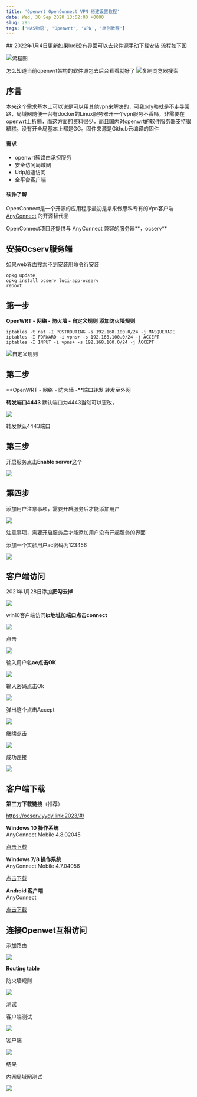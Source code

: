 ```yaml
---
title: 'Openwrt OpenConnect VPN 搭建设置教程'
date: Wed, 30 Sep 2020 13:52:00 +0000
slug: 293
tags: ['NAS物语', 'Openwrt', 'VPN', '原创教程']
---
```


\## 2022年1月4日更新如果luci没有界面可以去软件源手动下载安装 流程如下图

 ![流程图](https://gao4.top/wp-content/uploads/2022/01/851998809.png)

怎么知道当前openwrt架构的软件源包去后台看看就好了
 ![复制浏览器搜索](https://gao4.top/wp-content/uploads/2022/01/816834899.png)

序言
--

本来这个需求基本上可以说是可以用其他vpn来解决的，可我ody勒就是不走寻常路，局域网随便一台有docker的Linux服务器开一个vpn服务不香吗，非需要在openwrt上折腾，而这方面的资料很少，而且国内对openwrt的软件服务器支持很糟糕。没有开全局基本上都是GG。固件来源是Github云编译的固件

#### 需求

*   openwrt软路由承担服务
*   安全访问局域网
*   Udp加速访问
*   全平台客户端

#### 软件了解

OpenConnect是一个开源的应用程序最初是拿来做思科专有的Vpn客户端[AnyConnect](https://en.wikipedia.org/wiki/AnyConnect) 的开源替代品

OpenConnect项目还提供与 AnyConnect 兼容的服务器**，ocserv**

安装Ocserv服务端
-----------

如果web界面搜索不到安装用命令行安装

```
opkg update
opkg install ocserv luci-app-ocserv
reboot
```

第一步
---

**OpenWRT - 网络 - 防火墙 - 自定义规则 添加防火墙规则**

```
iptables -t nat -I POSTROUTING -s 192.168.100.0/24 -j MASQUERADE
iptables -I FORWARD -i vpns+ -s 192.168.100.0/24 -j ACCEPT
iptables -I INPUT -i vpns+ -s 192.168.100.0/24 -j ACCEPT
```

![自定义规则](https://gao4.top/wp-content/uploads/2020/09/image.png)

第二步
---

**OpenWRT - 网络 - 防火墙 -**端口转发 转发至外网

**转发端口4443** 默认端口为4443当然可以更改，

![](https://gao4.top/wp-content/uploads/2020/09/image-1-1024x405.png)

转发默认4443端口

第三步
---

开启服务点击**Enable server**这个

![](https://gao4.top/wp-content/uploads/2020/09/image-2-1024x367.png)

第四步
---

添加用户注意事项，需要开启服务后才能添加用户

![](https://gao4.top/wp-content/uploads/2020/09/image-3-1024x248.png)

注意事项，需要开启服务后才能添加用户没有开起服务的界面

添加一个实验用户ac密码为123456

![](https://gao4.top/wp-content/uploads/2020/09/image-4-1024x274.png)

客户端访问
-----

2021年1月28日添加**把勾去掉**

![](https://gao4.top/wp-content/uploads/2021/01/Snipaste_2021-01-28_20-05-44.png)

win10客户端访问**ip地址加端口点击connect**

![](https://gao4.top/wp-content/uploads/2020/09/image-5.png)

点击

![](https://gao4.top/wp-content/uploads/2020/09/image-6.png)

输入用户名**ac点击OK**

![](https://gao4.top/wp-content/uploads/2020/09/image-7.png)

输入密码点击Ok

![](https://gao4.top/wp-content/uploads/2020/09/image-8.png)

弹出这个点击Accept

![](https://gao4.top/wp-content/uploads/2020/09/image-9.png)

继续点击

![](https://gao4.top/wp-content/uploads/2020/09/image-10.png)

成功连接

![](https://gao4.top/wp-content/uploads/2020/09/Snipaste_2020-09-29_20-27-16.png)

客户端下载
-----

**第三方下载链接**（推荐）

https://ocserv.yydy.link:2023/#/

**Windows 10 操作系统**  
AnyConnect Mobile 4.8.02045

[点击下载](https://Gigss.coding.net/s/cbd9e911-b39c-4f76-851e-be02f8b06111)

**Windows 7/8 操作系统**  
AnyConnect Mobile 4.7.04056

[点击下载](https://Gigss.coding.net/s/7fe78da2-9340-48be-9f62-a665dcb5f5d4)

**Android 客户端**  
AnyConnect

[点击下载](https://Gigss.coding.net/s/85e68257-d3fc-4f3c-8612-826e2fa36313)

连接Openwet互相访问
-------------

添加路由

![](https://gao4.top/wp-content/uploads/2021/01/Snipaste_2021-01-28_19-43-00.png)

**Routing table**

防火墙规则

![](https://gao4.top/wp-content/uploads/2021/01/Snipaste_2021-01-28_19-43-32-1024x534.png)

测试

客户端测试

![](https://gao4.top/wp-content/uploads/2021/01/IMG_20210128_194456-988x1024.jpg)

客户端  

![](https://gao4.top/wp-content/uploads/2021/01/IMG_20210128_195241-1016x1024.jpg)

结果

内网局域网测试

![](https://gao4.top/wp-content/uploads/2021/01/Snipaste_2021-01-28_19-53-27.png)